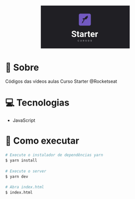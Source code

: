 <p align="center">
   <img src="https://github.com/WesleyxBZ/rockeseat-starter/blob/master/.github/logo.jpg" alt="Logo" width="280"/>
</p>

# :page_facing_up: Sobre
Códigos das vídeos aulas Curso Starter @Rocketseat

# :computer: Tecnologias
* JavaScript

# :construction_worker: Como executar

```bash
# Execute o instalador de dependências yarn
$ yarn install

# Execute o server
$ yarn dev

# Abra index.html
$ index.html
```
